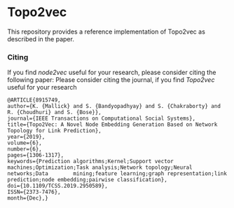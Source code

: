 # Topo2vec
This repository provides a reference implementation of Topo2vec as described in the paper.

### Citing
If you find *node2vec* useful for your research, please consider citing the following paper:
Please consider citing the journal, if you find *Topo2vec* useful for your research

	@ARTICLE{8915749,
    author={K. {Mallick} and S. {Bandyopadhyay} and S. {Chakraborty} and R. {Choudhuri} and S. {Bose}},
    journal={IEEE Transactions on Computational Social Systems},
    title={Topo2Vec: A Novel Node Embedding Generation Based on Network Topology for Link Prediction},
    year={2019},
    volume={6},
    number={6},
    pages={1306-1317},
    keywords={Prediction algorithms;Kernel;Support vector machines;Optimization;Task analysis;Network topology;Neural networks;Data        mining;feature learning;graph representation;link prediction;node embedding;pairwise classification},
    doi={10.1109/TCSS.2019.2950589},
    ISSN={2373-7476},
    month={Dec},}
